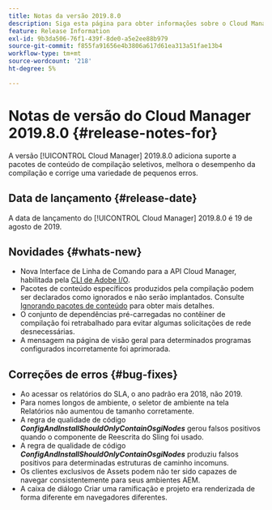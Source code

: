 ```yaml
---
title: Notas da versão 2019.8.0
description: Siga esta página para obter informações sobre o Cloud Manager 2019.8.0.
feature: Release Information
exl-id: 9b3da506-76f1-439f-8de0-a5e2ee88b979
source-git-commit: f855fa91656e4b3806a617d61ea313a51fae13b4
workflow-type: tm+mt
source-wordcount: '218'
ht-degree: 5%

---
```


# Notas de versão do Cloud Manager 2019.8.0 {#release-notes-for}

A versão [!UICONTROL Cloud Manager] 2019.8.0 adiciona suporte a pacotes de conteúdo de compilação seletivos, melhora o desempenho da compilação e corrige uma variedade de pequenos erros.

## Data de lançamento {#release-date}

A data de lançamento do [!UICONTROL Cloud Manager] 2019.8.0 é 19 de agosto de 2019.

## Novidades {#whats-new}

* Nova Interface de Linha de Comando para a API Cloud Manager, habilitada pela [CLI de Adobe I/O](https://github.com/adobe/aio-cli-plugin-cloudmanager).
* Pacotes de conteúdo específicos produzidos pela compilação podem ser declarados como ignorados e não serão implantados. Consulte [Ignorando pacotes de conteúdo](/help/getting-started/project-setup.md#skipping-content-packages) para obter mais detalhes.
* O conjunto de dependências pré-carregadas no contêiner de compilação foi retrabalhado para evitar algumas solicitações de rede desnecessárias.
* A mensagem na página de visão geral para determinados programas configurados incorretamente foi aprimorada.

## Correções de erros {#bug-fixes}

* Ao acessar os relatórios do SLA, o ano padrão era 2018, não 2019.
* Para nomes longos de ambiente, o seletor de ambiente na tela Relatórios não aumentou de tamanho corretamente.
* A regra de qualidade de código ***ConfigAndInstallShouldOnlyContainOsgiNodes*** gerou falsos positivos quando o componente de Reescrita do Sling foi usado.
* A regra de qualidade de código ***ConfigAndInstallShouldOnlyContainOsgiNodes*** produziu falsos positivos para determinadas estruturas de caminho incomuns.
* Os clientes exclusivos de Assets podem não ter sido capazes de navegar consistentemente para seus ambientes AEM.
* A caixa de diálogo Criar uma ramificação e projeto era renderizada de forma diferente em navegadores diferentes.
